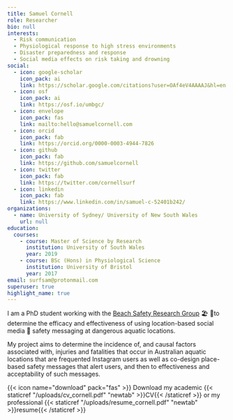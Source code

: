 ```yaml
---
title: Samuel Cornell
role: Researcher
bio: null
interests:
  - Risk communication
  - Physiological response to high stress environments
  - Disaster preparedness and response
  - Social media effects on risk taking and drowning
social:
  - icon: google-scholar
    icon_pack: ai
    link: https://scholar.google.com/citations?user=OAf4eV4AAAAJ&hl=en
  - icon: osf
    icon_pack: ai
    link: https://osf.io/umbgc/
  - icon: envelope
    icon_pack: fas
    link: mailto:hello@samuelcornell.com
  - icon: orcid
    icon_pack: fab
    link: https://orcid.org/0000-0003-4944-7826
  - icon: github
    icon_pack: fab
    link: https://github.com/samuelcornell
  - icon: twitter
    icon_pack: fab
    link: https://twitter.com/cornellsurf
  - icon: linkedin
    icon_pack: fab
    link: https://www.linkedin.com/in/samuel-c-52401b242/
organizations:
  - name: University of Sydney/ University of New South Wales
    url: null
education:
  courses:
    - course: Master of Science by Research
      institution: University of South Wales
      year: 2019
    - course: BSc (Hons) in Physiological Science
      institution: University of Bristol
      year: 2017
email: surfsam@protonmail.com
superuser: true
highlight_name: true
---
```

I am a PhD student working with the [Beach Safety Research Group](https://www.beachsafetyresearch.com/sam-cornell) 🏖️ 🔬to determine the efficacy and effectiveness of using location-based social media 📱 safety messaging at dangerous aquatic locations. 

My project aims to determine the incidence of, and causal factors associated with, injuries and fatalities that occur in Australian aquatic locations that are frequented Instagram users as well as co-design place-based safety messages that alert users, and then to effectiveness and acceptability of such messages.





{{< icon name="download" pack="fas" >}} Download my academic {{< staticref "/uploads/cv_cornell.pdf" "newtab" >}}CV{{< /staticref >}} or my professional {{< staticref "/uploads/resume_cornell.pdf" "newtab" >}}resume{{< /staticref >}}